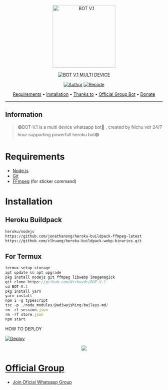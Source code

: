 
<p align="center">
<img src="https://github.com/Nichuvdr/BOT-V.1/blob/v9/https:/i.imgur.com/IQ0i24R.jpg" alt="BOT V.1" width="200"/>


</p>
<p align="center">
<a href="#"><img title="BOT V.1 MULTI DEVICE" src="https://img.shields.io/badge/BOT V.1 MULTI DEVICE-green?colorA=%23ff0000&colorB=%23017e40&style=for-the-badge"></a>
</p>
<p align="center">
<a href="https://github.com/DikaArdnt"><img title="Author" src="https://img.shields.io/badge/Author-Dika-red.svg?style=for-the-badge&logo=github"></a>
<a href="https://github.com/Nichuvdr/BOT-V.1"><img title="Recode" src="https://img.shields.io/badge/Recode-Nichuvdr-red.svg?style=for-the-badge&logo=github"></a>
</p>


<p align="center">
  <a href="https://github.com/Nichuvdr-BOT-V.1-Md#requirements">Requirements</a> •
  <a href="https://github.com/Nichuvdr-BOT-V.1-Md#instalasi">Installation</a> •
  <a href="https://github.com/Nichuvdr-BOT-V.1-Md#thanks-to">Thanks to</a> •
  <a href="https://github.com/Nichuvdr-BOT-V.1-Md#Official-Group"> Official Group Bot</a> •
  <a href="https://github.com/Nichuvdr-BOT-V.1Md#donate">Donate</a>
</p>
</div>


---

## Information
> 🟣BOT-V.1 is a multi device whatsapp bot🔵 , created by Nichu vdr
> 24/7 hour supporting powerfull heroku bot🟢

# Requirements
* [Node.js](https://nodejs.org/en/)
* [Git](https://git-scm.com/downloads)
* [FFmpeg](https://github.com/BtbN/FFmpeg-Builds/releases/download/autobuild-2020-12-08-13-03/ffmpeg-n4.3.1-26-gca55240b8c-win64-gpl-4.3.zip) (for sticker command)

# Installation
## Heroku Buildpack
```bash
heroku/nodejs
https://github.com/jonathanong/heroku-buildpack-ffmpeg-latest
https://github.com/clhuang/heroku-buildpack-webp-binaries.git
```
## For Termux
```ts
termux-setup-storage
apt update && apt upgrade
pkg install nodejs git ffmpeg libwebp imagemagick
git clone https://github.com/Nichuvdr/BOT-V.1
cd BOT-V.1
pkg install yarn
yarn install
npm i -g typescript
tsc -p ./node_modules/@adiwajshing/baileys-md/
rm -rf session.json
rm -rf store.json
npm start
```
HOW TO DEPLOY <a href="https://youtube.com/c/lltrker">

[![Deploy](https://www.herokucdn.com/deploy/button.svg)](https://heroku.com/deploy?template=https://github.com/Nichuvdr/BOT-V.1/)


<p align="center">
  <a href="https://youtube.com/c/lltrker"><img src="https://a.top4top.io/p_2081imvxm1.jpg" />
</p>


# Official Group
- [Join Oficial Whatsapp Group](https://chat.whatsapp.com/CZ5k2wN4HslD62oiLth8TB)
